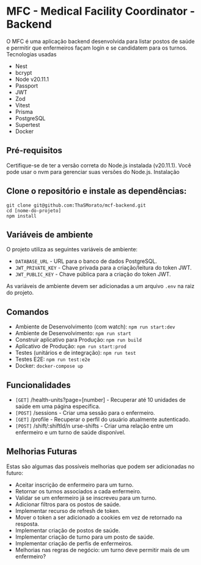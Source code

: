 # MFC - Medical Facility Coordinator - Backend

O MFC é uma aplicação backend desenvolvida para listar postos de saúde e permitir que enfermeiros façam login e se candidatem para os turnos.
Tecnologias usadas

- Nest
- bcrypt
- Node v20.11.1
- Passport
- JWT
- Zod
- Vitest
- Prisma
- PostgreSQL
- Supertest
- Docker

## Pré-requisitos

Certifique-se de ter a versão correta do Node.js instalada (v20.11.1). Você pode usar o nvm para gerenciar suas versões do Node.js.
Instalação

## Clone o repositório e instale as dependências:

```
git clone git@github.com:ThaSMorato/mcf-backend.git
cd [nome-do-projeto]
npm install
```

## Variáveis de ambiente

O projeto utiliza as seguintes variáveis de ambiente:

- `DATABASE_URL` - URL para o banco de dados PostgreSQL.
- `JWT_PRIVATE_KEY` - Chave privada para a criação/leitura do token JWT.
- `JWT_PUBLIC_KEY` - Chave pública para a criação do token JWT.

As variáveis de ambiente devem ser adicionadas a um arquivo `.env` na raiz do projeto.

## Comandos

- Ambiente de Desenvolvimento (com watch): `npm run start:dev`
- Ambiente de Desenvolvimento: `npm run start`
- Construir aplicativo para Produção: `npm run build`
- Aplicativo de Produção: `npm run start:prod`
- Testes (unitários e de integração): `npm run test`
- Testes E2E: `npm run test:e2e`
- Docker: `docker-compose up`

## Funcionalidades

- `[GET]` /health-units?page=[number] - Recuperar até 10 unidades de saúde em uma página específica.
- `[POST]` /sessions - Criar uma sessão para o enfermeiro.
- `[GET]` /profile - Recuperar o perfil do usuário atualmente autenticado.
- `[POST]` /shift/:shiftId/n urse-shifts - Criar uma relação entre um enfermeiro e um turno de saúde disponível.

## Melhorias Futuras

Estas são algumas das possíveis melhorias que podem ser adicionadas no futuro:
- Aceitar inscrição de enfermeiro para um turno.
- Retornar os turnos associados a cada enfermeiro.
- Validar se um enfermeiro já se inscreveu para um turno.
- Adicionar filtros para os postos de saúde.
- Implementar recurso de refresh de token.
- Mover o token a ser adicionado a cookies em vez de retornado na resposta.
- Implementar criação de postos de saúde.
- Implementar criação de turno para um posto de saúde.
- Implementar criação de perfis de enfermeiros.
- Melhorias nas regras de negócio: um turno deve permitir mais de um enfermeiro?
